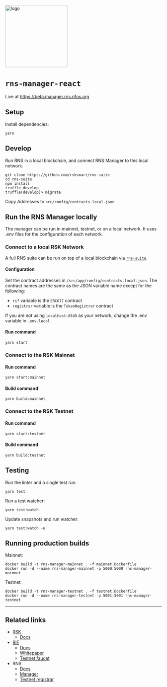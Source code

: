 <img src="/logo.png" alt="logo" height="200" />

# `rns-manager-react`

Live at https://beta.manager.rns.rifos.org

## Setup

Install dependencies:
```
yarn
```

## Develop

Run RNS in a local blockchain, and connect RNS Manager to this local network.

```
git clone https://github.com/rsksmart/rns-suite
cd rns-suite
npm install
truffle develop
truffle(develop)> migrate
```

Copy Addresses to `src/config/contracts.local.json`.

## Run the RNS Manager locally

The manager can be run in mainnet, testnet, or on a local network. It uses .env files for the configuration of each network.

### Connect to a local RSK Network

A full RNS suite can be run on top of a local blockchain via [`rns-suite`](https://github.com/rnsdomains/rns-suite).

#### Configuration

Set the contract addresses in `/src/app/config/contracts.local.json`. The contract names are the same as the JSON variable name except for the following:

- `rif` variable is the `ERC677` contract
- `registrar` variable is the `TokenRegistrar` contract

If you are not using `localhost:8545` as your network, change the .env variable in `.env.local`

#### Run command

```
yarn start
```

### Connect to the RSK Mainnet

#### Run command
```
yarn start:mainnet
```

#### Build command
```
yarn build:mainnet
```

### Connect to the RSK Testnet

#### Run command

```
yarn start:testnet
```

#### Build command
```
yarn build:testnet
```

## Testing

Run the linter and a single test run:

```
yarn test
```

Run a test watcher:

```
yarn test:watch
```

Update snapshots and run watcher:
```
yarn test:watch -u
```

## Running production builds

Mainnet:
```
docker build -t rns-manager-mainnet . -f mainnet.Dockerfile
docker run -d --name rns-manager-mainnet -p 5000:5000 rns-manager-mainnet
```

Testnet:
```
docker build -t rns-manager-testnet . -f testnet.Dockerfile
docker run -d --name rns-manager-testnet -p 5001:5001 rns-manager-testnet
```

---

## Related links

- [RSK](https://rsk.co)
    - [Docs](https://github.com/rsksmart/rskj/wiki)
- [RIF](https://rifos.org)
    - [Docs](https://www.rifos.org/documentation/)
    - [Whitepaper](https://docs.rifos.org/rif-whitepaper-en.pdf)
    - [Testnet faucet](https://faucet.rifos.org)
- RNS
    - [Docs](https://docs.rns.rifos.org)
    - [Manager](https://rns.rifos.org)
    - [Testnet registrar](https://testnet.rns.rifos.org)
